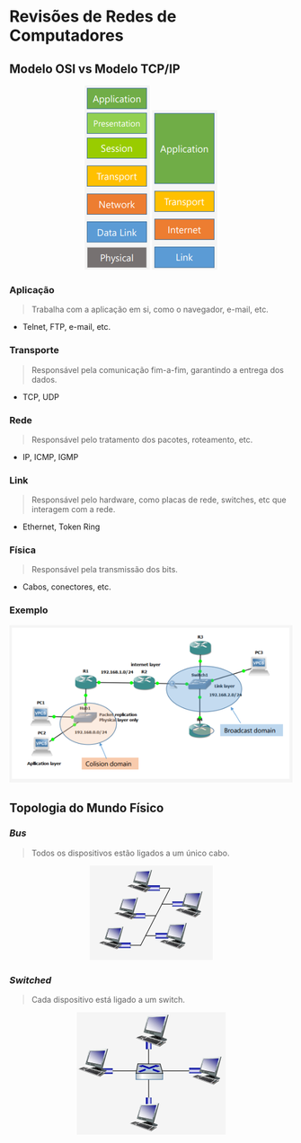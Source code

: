 # __Revisões de Redes de Computadores__

## __Modelo OSI vs Modelo TCP/IP__

<div align=center> 

![](imgs/1.png) ![](imgs/2.png)

</div>

### __Aplicação__

> Trabalha com a aplicação em si, como o navegador, e-mail, etc.

* Telnet, FTP, e-mail, etc.

### __Transporte__

> Responsável pela comunicação fim-a-fim, garantindo a entrega dos dados.

* TCP, UDP

### __Rede__

> Responsável pelo tratamento dos pacotes, roteamento, etc.

* IP, ICMP, IGMP

### __Link__

> Responsável pelo hardware, como placas de rede, switches, etc que interagem com a rede.

* Ethernet, Token Ring

### __Física__

> Responsável pela transmissão dos bits.

* Cabos, conectores, etc.

### __Exemplo__

<div align=center> 

![](imgs/3.png)

</div>

## __Topologia do Mundo Físico__

### ___Bus___

> Todos os dispositivos estão ligados a um único cabo.

<div align=center> 

![](imgs/4.png)

</div>

### ___Switched___

> Cada dispositivo está ligado a um switch.

<div align=center>

![](imgs/5.png)

</div>
